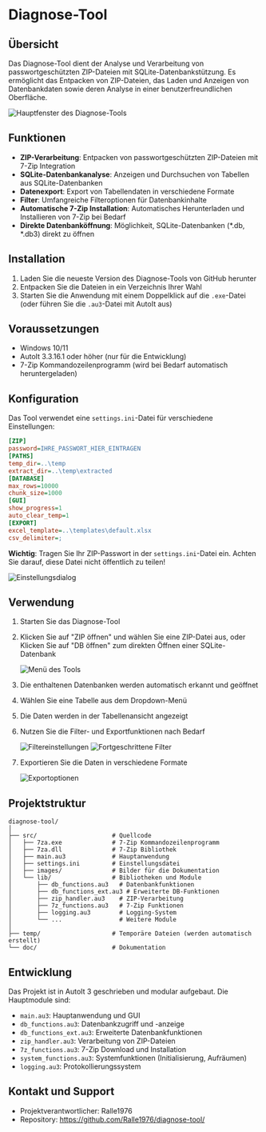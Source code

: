 # Diagnose-Tool

## Übersicht
Das Diagnose-Tool dient der Analyse und Verarbeitung von passwortgeschützten ZIP-Dateien mit SQLite-Datenbankstützung. Es ermöglicht das Entpacken von ZIP-Dateien, das Laden und Anzeigen von Datenbankdaten sowie deren Analyse in einer benutzerfreundlichen Oberfläche.

![Hauptfenster des Diagnose-Tools](src/images/GUI_DiagnoseTool.jpg)

## Funktionen

- **ZIP-Verarbeitung**: Entpacken von passwortgeschützten ZIP-Dateien mit 7-Zip Integration
- **SQLite-Datenbankanalyse**: Anzeigen und Durchsuchen von Tabellen aus SQLite-Datenbanken
- **Datenexport**: Export von Tabellendaten in verschiedene Formate
- **Filter**: Umfangreiche Filteroptionen für Datenbankinhalte
- **Automatische 7-Zip Installation**: Automatisches Herunterladen und Installieren von 7-Zip bei Bedarf
- **Direkte Datenbanköffnung**: Möglichkeit, SQLite-Datenbanken (*.db, *.db3) direkt zu öffnen

## Installation

1. Laden Sie die neueste Version des Diagnose-Tools von GitHub herunter
2. Entpacken Sie die Dateien in ein Verzeichnis Ihrer Wahl
3. Starten Sie die Anwendung mit einem Doppelklick auf die `.exe`-Datei (oder führen Sie die `.au3`-Datei mit AutoIt aus)

## Voraussetzungen

- Windows 10/11
- AutoIt 3.3.16.1 oder höher (nur für die Entwicklung)
- 7-Zip Kommandozeilenprogramm (wird bei Bedarf automatisch heruntergeladen)

## Konfiguration

Das Tool verwendet eine `settings.ini`-Datei für verschiedene Einstellungen:

```ini
[ZIP]
password=IHRE_PASSWORT_HIER_EINTRAGEN
[PATHS]
temp_dir=..\temp
extract_dir=..\temp\extracted
[DATABASE]
max_rows=10000
chunk_size=1000
[GUI]
show_progress=1
auto_clear_temp=1
[EXPORT]
excel_template=..\templates\default.xlsx
csv_delimiter=;
```

**Wichtig**: Tragen Sie Ihr ZIP-Passwort in der `settings.ini`-Datei ein. Achten Sie darauf, diese Datei nicht öffentlich zu teilen!

![Einstellungsdialog](src/images/Einstellungen.jpg)

## Verwendung

1. Starten Sie das Diagnose-Tool
2. Klicken Sie auf "ZIP öffnen" und wählen Sie eine ZIP-Datei aus, oder
   Klicken Sie auf "DB öffnen" zum direkten Öffnen einer SQLite-Datenbank

   ![Menü des Tools](src/images/Menü.jpg)

3. Die enthaltenen Datenbanken werden automatisch erkannt und geöffnet
4. Wählen Sie eine Tabelle aus dem Dropdown-Menü
5. Die Daten werden in der Tabellenansicht angezeigt
6. Nutzen Sie die Filter- und Exportfunktionen nach Bedarf

   ![Filtereinstellungen](src/images/FilterBild1.jpg)
   ![Fortgeschrittene Filter](src/images/FilterBild2.jpg)

7. Exportieren Sie die Daten in verschiedene Formate

   ![Exportoptionen](src/images/Export.jpg)

## Projektstruktur

```
diagnose-tool/
│
├── src/                     # Quellcode
│   ├── 7za.exe              # 7-Zip Kommandozeilenprogramm
│   ├── 7za.dll              # 7-Zip Bibliothek
│   ├── main.au3             # Hauptanwendung
│   ├── settings.ini         # Einstellungsdatei
│   ├── images/              # Bilder für die Dokumentation
│   └── lib/                 # Bibliotheken und Module
│       ├── db_functions.au3   # Datenbankfunktionen
│       ├── db_functions_ext.au3 # Erweiterte DB-Funktionen
│       ├── zip_handler.au3    # ZIP-Verarbeitung
│       ├── 7z_functions.au3   # 7-Zip Funktionen
│       ├── logging.au3        # Logging-System
│       └── ...                # Weitere Module
│
├── temp/                    # Temporäre Dateien (werden automatisch erstellt)
└── doc/                     # Dokumentation
```

## Entwicklung

Das Projekt ist in AutoIt 3 geschrieben und modular aufgebaut. Die Hauptmodule sind:

- `main.au3`: Hauptanwendung und GUI
- `db_functions.au3`: Datenbankzugriff und -anzeige
- `db_functions_ext.au3`: Erweiterte Datenbankfunktionen
- `zip_handler.au3`: Verarbeitung von ZIP-Dateien
- `7z_functions.au3`: 7-Zip Download und Installation
- `system_functions.au3`: Systemfunktionen (Initialisierung, Aufräumen)
- `logging.au3`: Protokollierungssystem

## Kontakt und Support

- Projektverantwortlicher: Ralle1976
- Repository: https://github.com/Ralle1976/diagnose-tool/